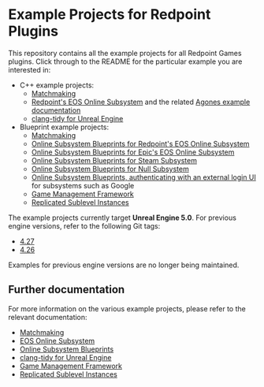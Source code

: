 # Example Projects for Redpoint Plugins

This repository contains all the example projects for all Redpoint Games plugins. Click through to the README for the particular example you are interested in:

- C++ example projects:
  - [Matchmaking](./MM_SimpleCPP/)
  - [Redpoint's EOS Online Subsystem](./EOS_CPlusPlus/) and the related [Agones example documentation](./EOS_AgonesResources/)
  - [clang-tidy for Unreal Engine](./ClangTidy/)
- Blueprint example projects:
  - [Matchmaking](./MM_SimpleBP/)
  - [Online Subsystem Blueprints for Redpoint's EOS Online Subsystem](./OSB_RedpointEOS/)
  - [Online Subsystem Blueprints for Epic's EOS Online Subsystem](./OSB_EpicEOS/)
  - [Online Subsystem Blueprints for Steam Subsystem](./OSB_Steam/)
  - [Online Subsystem Blueprints for Null Subsystem](./OSB_Null/)
  - [Online Subsystem Blueprints, authenticating with an external login UI](./OSB_LoginUI/) for subsystems such as Google
  - [Game Management Framework](./GMF/)
  - [Replicated Sublevel Instances](./RSI/)

The example projects currently target **Unreal Engine 5.0**. For previous engine versions, refer to the following Git tags:

- [4.27](https://gitlab.com/redpointgames/examples/-/tree/4.27)
- [4.26](https://gitlab.com/redpointgames/examples/-/tree/15179ddf7783451d09d365ee8e0d1392aef36bb2/Archived)

Examples for previous engine versions are no longer being maintained.

## Further documentation

For more information on the various example projects, please refer to the relevant documentation:

- [Matchmaking](https://redpointgames.gitlab.io/matchmaking/docs/example_project)
- [EOS Online Subsystem](https://redpointgames.gitlab.io/eos-online-subsystem/docs/example_project)
- [Online Subsystem Blueprints](https://redpointgames.gitlab.io/online-subsystem-blueprints/docs/example_project)
- [clang-tidy for Unreal Engine](https://redpointgames.gitlab.io/clang-tidy-for-unreal-engine/docs/)
- [Game Management Framework](https://redpointgames.gitlab.io/game-management-framework/docs/)
- [Replicated Sublevel Instances](https://www.unrealengine.com/marketplace/en-US/product/replicated-sublevel-instances)